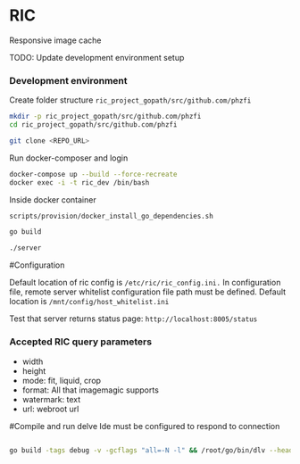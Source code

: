 # RIC
Responsive image cache

TODO: Update development environment setup



### Development environment

Create folder structure `ric_project_gopath/src/github.com/phzfi`
```bash
mkdir -p ric_project_gopath/src/github.com/phzfi
cd ric_project_gopath/src/github.com/phzfi

git clone <REPO_URL>

```

Run docker-composer and login
```bash
docker-compose up --build --force-recreate
docker exec -i -t ric_dev /bin/bash
```

Inside docker container
```bash
scripts/provision/docker_install_go_dependencies.sh

go build

./server

```

#Configuration

Default location of ric config is `/etc/ric/ric_config.ini.`
In configuration file, remote server whitelist configuration file path must be defined.
Default location is `/mnt/config/host_whitelist.ini`


Test that server returns status page:
`http://localhost:8005/status`

### Accepted RIC query parameters

* width
* height
* mode: fit, liquid, crop
* format: All that imagemagic supports
* watermark: text
* url: webroot url



#Compile and run delve
Ide must be configured to respond to connection
```bash

go build -tags debug -v -gcflags "all=-N -l" && /root/go/bin/dlv --headless --listen=:40000 --api-version=2 exec ./server

```
